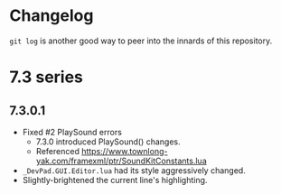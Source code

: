 # Changelog

`git log` is another good way to peer into the innards of this repository.



# 7.3 series

## 7.3.0.1

- Fixed #2 PlaySound errors
  -  7.3.0 introduced PlaySound() changes.
  -  Referenced https://www.townlong-yak.com/framexml/ptr/SoundKitConstants.lua
- `_DevPad.GUI.Editor.lua` had its style aggressively changed.
- Slightly-brightened the current line's highlighting.
